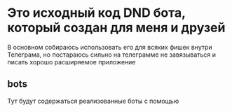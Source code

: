# Это исходный код DND бота, который создан для меня и друзей

В основном собираюсь использовать его для всяких фишек внутри Телеграма, но
постараюсь сильно на телеграмме не завязываться и писать хорошо расширяемое
приложение

## bots

Тут будут содержаться реализованные боты с помощью
